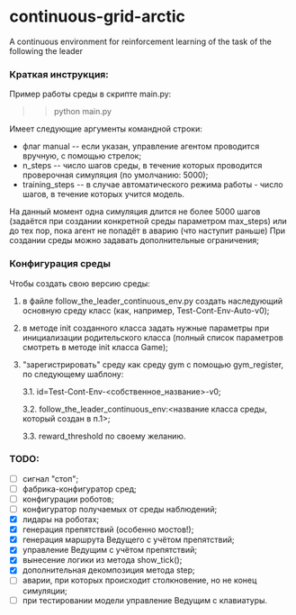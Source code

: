 # continuous-grid-arctic
A continuous environment for reinforcement learning of the task of the following the leader

### Краткая инструкция:
Пример работы среды в скрипте main.py:
>> python main.py

Имеет следующие аргументы командной строки:
* флаг manual -- если указан, управление агентом проводится вручную, с помощью стрелок;
* n_steps -- число шагов среды, в течение которых проводится проверочная симуляция (по умолчанию: 5000);
* training_steps -- в случае автоматического режима работы - число шагов, в течение которых учится модель.

На данный момент одна симуляция длится не более 5000 шагов (задаётся при создании конкретной среды параметром max_steps) или до тех пор, пока агент не попадёт в аварию (что наступит раньше)
При создании среды можно задавать дополнительные ограничения;

### Конфигурация среды
Чтобы создать свою версию среды: 
1. в файле follow_the_leader_continuous_env.py создать наследующий основную среду класс (как, например, Test-Cont-Env-Auto-v0);
2. в методе init созданного класса задать нужные параметры при инициализации родительского класса (полный список параметров смотреть в методе init класса Game);
3. "зарегистрировать" среду как среду gym с помощью gym_register, по следующему шаблону:

    3.1. id=Test-Cont-Env-<собственное_название>-v0;
    
    3.2. follow_the_leader_continuous_env:<название класса среды, который создан в п.1>;
    
    3.3. reward_threshold по своему желанию.

### TODO:

- [ ] сигнал "стоп";
- [ ] фабрика-конфигуратор сред;
- [ ] конфигурации роботов;
- [ ] конфигуратор получаемых от среды наблюдений;
- [X] лидары на роботах;
- [X] генерация препятствий (особенно мостов!);
- [X] генерация маршрута Ведущего с учётом препятствий;
- [X] управление Ведущим с учётом препятствий;
- [X] вынесение логики из метода show_tick();
- [X] дополнительная декомпозиция метода step;
- [ ] аварии, при которых происходит столкновение, но не конец симуляции;
- [ ] при тестировании модели управление Ведущим с клавиатуры.
